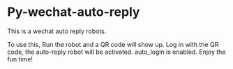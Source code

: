 # Py-wechat-auto-reply
This is a wechat auto reply robots.

To use this, Run the robot and a QR code will show up.
Log in with the QR code, the auto-reply robot will be activated.
auto_login is enabled. 
Enjoy the fun time!
